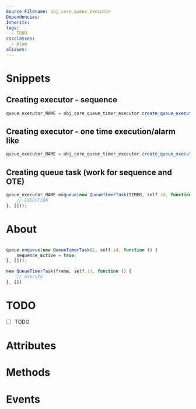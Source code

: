 ```yaml
---
Source Filename: obj_core_queue_executor
Dependencies: 
Inherits: 
tags:
  - TODO
cssclasses:
  - Atom
aliases:
---
```

# Snippets
## Creating executor - sequence

```js
queue_executor_NAME = obj_core_queue_timer_executor.create_queue_executor_sequence();
```

## Creating executor - one time execution/alarm like

```js
queue_executor_NAME = obj_core_queue_timer_executor.create_queue_executor();
```

## Creating queue task (work for sequence and OTE)

```js
queue_executor_NAME.enqueue(new QueueTimerTask(TIMER, self.id, function () {	
	// EXECUTION
}, []));
```
# About


```js

queue.enqueue(new QueueTimerTask(2, self.id, function () {	
	sequence_active = true;
}, []));
```

```js
new QueueTimerTask(frame, self.id, function () {	
	// execute
}, [])
```
# TODO
- [ ] TODO
# Attributes

# Methods

# Events